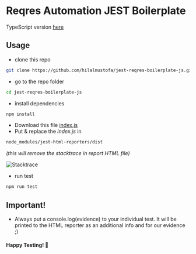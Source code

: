 # Reqres Automation JEST Boilerplate

TypeScript version [here](https://github.com/hilalmustofa/jest-reqres-boilerplate-ts)

## Usage

- clone this repo
```bash
git clone https://github.com/hilalmustofa/jest-reqres-boilerplate-js.git
```
- go to the repo folder
```bash
cd jest-reqres-boilerplate-js
```
- install dependencies
```bash
npm install
```
- Download this file [index.js](https://drive.google.com/file/d/1vxMNWw5SPa00FyFmPfN1RggIuy7WVEMU/view?usp=sharing)
- Put & replace the *index.js* in 
```bash
node_modules/jest-html-reporters/dist
```
*(this will remove the stacktrace in report HTML file)*

![Stacktrace](https://i.imgur.com/7lfegvX.png)

- run test
```bash
npm run test
```

## Important!

- Always put a console.log(evidence) to your individual test. It will be printed to the HTML reporter as an additional info and for our evidence ;)

#### Happy Testing! 👋
